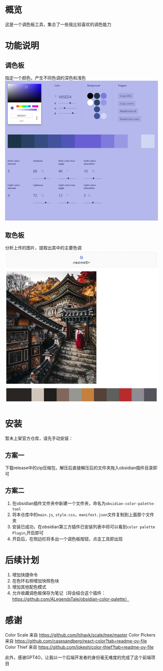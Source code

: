 # 概览
这是一个调色板工具，集合了一些我比较喜欢的调色能力

# 功能说明
## 调色板
指定一个颜色，产生不同色调的深色和浅色
![palette.png](palette.png)

## 取色板
分析上传的图片，提取出其中的主要色调
![pipette.png](pipette.png)

# 安装
暂未上架官方仓库，请先手动安装：
## 方案一
下载release中的zip压缩包，解压后直接解压后的文件夹拖入obsidian插件目录即可
## 方案二
1. 在obsidian插件文件夹中新建一个文件夹，命名为`obsidian-color-palette-tool`  
2. 将本仓库中的`main.js`, `style.css`，`manifest.json`文件复制到上面那个文件夹
3. 安装已成功，在obsidian第三方插件已安装列表中将可以看到`color palette Plugin`,开启即可
4. 开启后，在侧边栏将多出一个调色板按钮，点击工具即出现

# 后续计划
1. 增加快捷命令
2. 在色环右侧增加快照色块 
3. 增加其他配色模式
4. 允许收藏调色板保存为笔记（将会结合这个插件：https://github.com/ALegendsTale/obsidian-color-palette）

# 感谢
Color Scale 来自 https://github.com/hihayk/scale/tree/master
Color Pickers 来自 https://github.com/casesandberg/react-color?tab=readme-ov-file
Color Thief 来自 https://github.com/lokesh/color-thief?tab=readme-ov-file

此外，感谢GPT4O，让我以一个后端开发者的身份毫无难度的完成了这个前端项目
